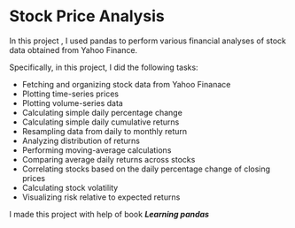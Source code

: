# Stock Price Analysis

In this project , I used pandas to perform various financial analyses of stock data obtained from Yahoo Finance.  

Specifically, in this project, I did the following tasks:
- Fetching and organizing stock data from Yahoo Finanace
- Plotting time-series prices
- Plotting volume-series data
- Calculating simple daily percentage change
- Calculating simple daily cumulative returns
- Resampling data from daily to monthly return
- Analyzing distribution of returns
- Performing moving-average calculations
- Comparing average daily returns across stocks
- Correlating stocks based on the daily percentage change of closing prices
- Calculating stock volatility
- Visualizing risk relative to expected returns

I made this project with help of book ***Learning pandas***
